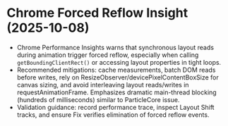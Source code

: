 # Chrome Forced Reflow Insight (2025-10-08)
- Chrome Performance Insights warns that synchronous layout reads during animation trigger forced reflow, especially when calling `getBoundingClientRect()` or accessing layout properties in tight loops.
- Recommended mitigations: cache measurements, batch DOM reads before writes, rely on ResizeObserver/devicePixelContentBoxSize for canvas sizing, and avoid interleaving layout reads/writes in requestAnimationFrame. Emphasizes dramatic main-thread blocking (hundreds of milliseconds) similar to ParticleCore issue.
- Validation guidance: record performance trace, inspect Layout Shift tracks, and ensure Fix verifies elimination of forced reflow events.

